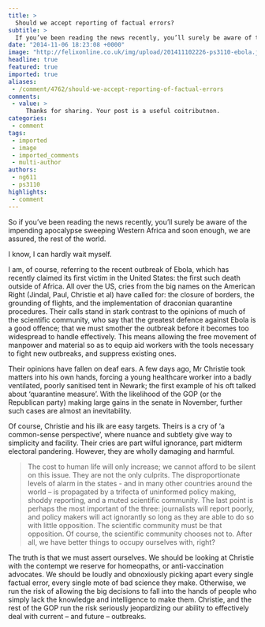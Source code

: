 ```yaml
---
title: >
  Should we accept reporting of factual errors?
subtitle: >
  If you’ve been reading the news recently, you’ll surely be aware of the impending apocalypse sweeping Western Africa.
date: "2014-11-06 18:23:08 +0000"
image: "http://felixonline.co.uk/img/upload/201411102226-ps3110-ebola.jpg"
headline: true
featured: true
imported: true
aliases:
 - /comment/4762/should-we-accept-reporting-of-factual-errors
comments:
 - value: >
     Thanks for sharing. Your post is a useful coitributnon.
categories:
 - comment
tags:
 - imported
 - image
 - imported_comments
 - multi-author
authors:
 - ng611
 - ps3110
highlights:
 - comment
---
```


So if you’ve been reading the news recently, you’ll surely be aware of the impending apocalypse sweeping Western Africa and soon enough, we are assured, the rest of the world.

I know, I can hardly wait myself.

I am, of course, referring to the recent outbreak of Ebola, which has recently claimed its first victim in the United States: the first such death outside of Africa. All over the US, cries from the big names on the American Right (Jindal, Paul, Christie et al) have called for: the closure of borders, the grounding of flights, and the implementation of draconian quarantine procedures. Their calls stand in stark contrast to the opinions of much of the scientific community, who say that the greatest defence against Ebola is a good offence; that we must smother the outbreak before it becomes too widespread to handle effectively. This means allowing the free movement of manpower and material so as to equip aid workers with the tools necessary to fight new outbreaks, and suppress existing ones.

Their opinions have fallen on deaf ears. A few days ago, Mr Christie took matters into his own hands, forcing a young healthcare worker into a badly ventilated, poorly sanitised tent in Newark; the first example of his oft talked about ‘quarantine measure’. With the likelihood of the GOP (or the Republican party) making large gains in the senate in November, further such cases are almost an inevitability.

Of course, Christie and his ilk are easy targets. Theirs is a cry of ‘a common-sense perspective’, where nuance and subtlety give way to simplicity and facility. Their cries are part wilful ignorance, part midterm electoral pandering. However, they are wholly damaging and harmful.
> The cost to human life will only increase; we cannot afford to be silent on this issue.
They are not the only culprits. The disproportionate levels of alarm in the states - and in many other countries around the world – is propagated by a trifecta of uninformed policy making, shoddy reporting, and a muted scientific community. The last point is perhaps the most important of the three: journalists will report poorly, and policy makers will act ignorantly so long as they are able to do so with little opposition. The scientific community must be that opposition. Of course, the scientific community chooses not to. After all, we have better things to occupy ourselves with, right?

The truth is that we must assert ourselves. We should be looking at Christie with the contempt we reserve for homeopaths, or anti-vaccination advocates. We should be loudly and obnoxiously picking apart every single factual error, every single mote of bad science they make. Otherwise, we run the risk of allowing the big decisions to fall into the hands of people who simply lack the knowledge and intelligence to make them. Christie, and the rest of the GOP run the risk seriously jeopardizing our ability to effectively deal with current – and future – outbreaks.
